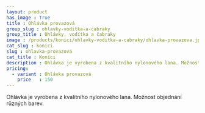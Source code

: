 ```yaml
---
layout: product
has_image : True
title : Ohlávka provazová
group_slug : ohlavky-voditka-a-cabraky
group_title : Ohlávky, vodítka a čabraky
image : /products/konici/ohlavky-voditka-a-cabraky/ohlavka-provazova.jpg
cat_slug : konici
slug : ohlavka-provazova
cat_title : Koníci
description : Ohlávka je vyrobena z kvalitního nylonového lana. Možnost objednání různých barev.
pricing:
  - variant : Ohlávka provazová
    price   : 150
---
```


Ohlávka je vyrobena z kvalitního nylonového lana. Možnost objednání různých barev.

